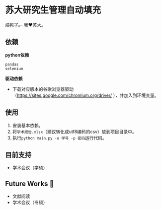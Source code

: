 # 苏大研究生管理自动填充
~~烦死了。~~ 我❤️苏大。

## 依赖
**python依赖**
```
pandas
selenium
```

**驱动依赖**
- 下载对应版本的谷歌浏览器驱动（https://sites.google.com/chromium.org/driver/ ），并加入到环境变量。

## 使用
1. 安装基本依赖。
2. 将`学术报告.xlsx`（建议转化成utf8编码的csv）放到项目目录中。
3. 执行`python main.py -u 学号 -p 密码`运行代码。

## 目前支持
- 学术会议（学硕）


## Future Works 🤣
- 文献阅读
- 学术会议（专硕）
